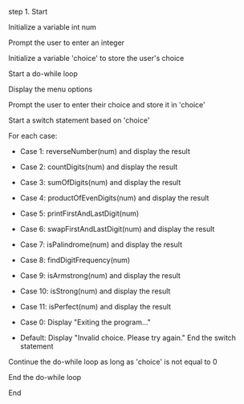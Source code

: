step 1. Start

Initialize a variable int num

Prompt the user to enter an integer

Initialize a variable 'choice' to store the user's choice

Start a do-while loop

Display the menu options

Prompt the user to enter their choice and store it in 'choice'

Start a switch statement based on 'choice'

For each case:

- Case 1: reverseNumber(num) and display the result

- Case 2: countDigits(num) and display the result

- Case 3: sumOfDigits(num) and display the result

- Case 4: productOfEvenDigits(num) and display the result

- Case 5: printFirstAndLastDigit(num) 

- Case 6: swapFirstAndLastDigit(num) and display the result

- Case 7: isPalindrome(num) and display the result

- Case 8: findDigitFrequency(num) 

- Case 9: isArmstrong(num) and display the result

- Case 10: isStrong(num) and display the result

- Case 11: isPerfect(num) and display the result

- Case 0: Display "Exiting the program..."

- Default: Display "Invalid choice. Please try again."
End the switch statement

Continue the do-while loop as long as 'choice' is not equal to 0

End the do-while loop

End 
